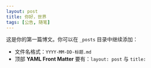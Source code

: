 ```yaml
---
layout: post
title: 你好，世界
tags: [公告, 随笔]
---
```

这是你的第一篇博文。你可以在 `_posts` 目录中继续添加：
- 文件名格式：`YYYY-MM-DD-标题.md`
- 顶部 **YAML Front Matter** 要有：`layout: post` 与 `title:`
